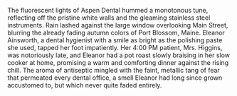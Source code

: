 The fluorescent lights of Aspen Dental hummed a monotonous tune, reflecting off the pristine white walls and the gleaming stainless steel instruments. Rain lashed against the large window overlooking Main Street, blurring the already fading autumn colors of Port Blossom, Maine.  Eleanor Ainsworth, a dental hygienist with a smile as bright as the polishing paste she used, tapped her foot impatiently.  Her 4:00 PM patient, Mrs. Higgins, was notoriously late, and Eleanor had a pot roast slowly braising in her slow cooker at home, promising a warm and comforting dinner against the rising chill.  The aroma of antiseptic mingled with the faint, metallic tang of fear that permeated every dental office, a smell Eleanor had long since grown accustomed to, but which never quite faded entirely.
